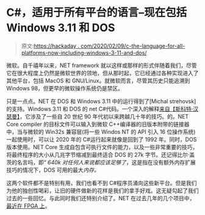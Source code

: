 # C#，适用于所有平台的语言–现在包括 Windows 3.11 和 DOS

> 原文:[https://hackaday . com/2020/02/09/c-the-language-for-all-platforms-now-including-windows-3-11-and-dos/](https://hackaday.com/2020/02/09/c-the-language-for-all-platforms-now-including-windows-3-11-and-dos/)

微软。自千禧年以来，NET framework 就以这样或那样的形式伴随着我们，尽管它在很大程度上仍然是微软世界的领地，但从那时起，它已经通过各种实现进入了其他平台，包括 MacOS 和 GNU/Linux。就微软而言，尽管其历史只能追溯到 Windows 98，但更早的微软操作系统仍是禁区。

只是一点点。NET 在 DOS 和 Windows 3.11 中的运行得到了[Michal strehovsk]的支持。Windows 3.11 和 DOS 的 net C#代码。一个深入的解释[来自【斯科特·汉瑟曼】](https://www.hanselman.com/blog/NETEverywhereApparentlyAlsoMeansWindows311AndDOS.aspx)，它涉及了一些自 20 世纪 90 年代初以来跨越几十年的技巧。的。NET Core compiler 的目标文件可以输入到微软 C++编译器的旧版本附带的链接器中，当与微软的 Win32s 兼容层(将一些 Windos NT 的 API 引入 16 位操作系统)一起使用时，可以让 2020 年的 C#运行起来就像是回到了 1992 年。同时，DOS 版本使用。NET Core 生成自包含可执行文件的能力，以及一些非常重要的技巧，将最终程序的大小从几兆字节缩减到最终适合 DOS 的 27k 字节。还记得比尔·盖茨的名言吗，即“ *640k 对任何人来说都应该足够了*，这是指在没有额外内存扩展技巧的情况下，DOS 可用的最大*内存。*

这两个软件都不是特别有用，我们也看不到 C#程序员涌向这些新平台。但是我们为他的独创性喝彩，让旧的硬件做新的花样是我们的拿手好戏。这无疑勾起了我们过去的一些回忆。与此同时我们还特别介绍了。NET 在过去几年的几个项目中，[最近在 FPGA 上](https://hackaday.com/2019/12/15/net-to-fpga-with-hastlayer/)。